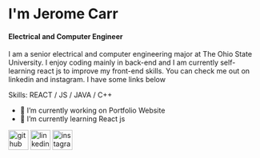 # I'm Jerome Carr
#### Electrical and Computer Engineer
I am a senior electrical and computer engineering major at The Ohio State University. I enjoy coding mainly in back-end and I am currently self-learning react js to improve my front-end skills. You can check me out on linkedin and instagram. I have some links below

Skills: REACT / JS / JAVA / C++

- 🔭 I’m currently working on Portfolio Website 
- 🌱 I’m currently learning React js 


[<img src='https://cdn.jsdelivr.net/npm/simple-icons@3.0.1/icons/github.svg' alt='github' height='40'>](https://github.com/jerroooomee)  [<img src='https://cdn.jsdelivr.net/npm/simple-icons@3.0.1/icons/linkedin.svg' alt='linkedin' height='40'>](https://www.linkedin.com/in/jeromecarr255/)  [<img src='https://cdn.jsdelivr.net/npm/simple-icons@3.0.1/icons/instagram.svg' alt='instagram' height='40'>](https://www.instagram.com/jerroooomee/)  


